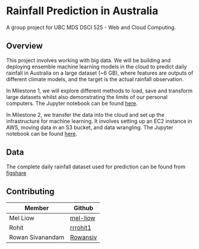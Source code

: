 # Rainfall Prediction in Australia

A group project for UBC MDS DSCI 525 - Web and Cloud Computing.

## Overview

This project involves working with big data. We will be building and deploying ensemble machine learning models in the cloud to predict daily rainfall in Australia on a large dataset (~6 GB), where features are outputs of different climate models, and the target is the actual rainfall observation.

In Milestone 1, we will explore different methods to load, save and transform large datasets whilst also demonstrating the limits of our personal computers. The Jupyter notebook can be found [here](https://github.com/UBC-MDS/rainfall-prediction-group14/blob/main/notebooks/Milestone_1.ipynb).

In Milestone 2, we transfer the data into the cloud and set up the infrastructure for machine learning. It involves setting up an EC2 instance in AWS, moving data in an S3 bucket, and data wrangling.
The Jupyter notebook can be found [here](https://github.com/UBC-MDS/rainfall-prediction-group14/blob/main/notebooks/Milestone_2.ipynb).

## Data

The complete daily rainfall dataset used for prediction can be found from [figshare](https://figshare.com/articles/dataset/Daily_rainfall_over_NSW_Australia/14096681)

## Contributing

| Member        | Github                                            |
|---------------|---------------------------------------------------|
| Mel Liow  | [mel-liow](https://github.com/mel-liow)   |
| Rohit | [rrrohit1](https://github.com/rrrohit1)  |
| Rowan Sivanandam    | [Rowansiv](https://github.com/Rowansiv)         |
